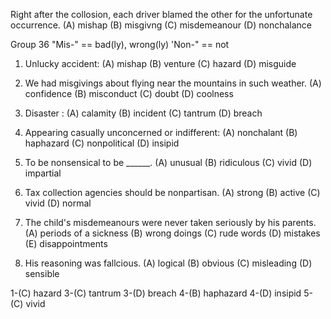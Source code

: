 Right after the collosion, each driver blamed the other for the unfortunate occurrence.
(A) mishap    (B) misgivng    (C) misdemeanour    (D) nonchalance


Group 36 "Mis-" == bad(ly), wrong(ly) 'Non-" == not


1. Unlucky accident:
(A) mishap    (B) venture   (C) hazard    (D) misguide

2. We had misgivings about flying near the mountains in such weather.
(A) confidence    (B) misconduct    (C) doubt   (D) coolness

3. Disaster : 
(A) calamity    (B) incident    (C) tantrum   (D) breach

4. Appearing casually unconcerned or indifferent:
(A) nonchalant    (B) haphazard   (C) nonpolitical    (D) insipid

5. To be nonsensical to be ______.
(A) unusual   (B) ridiculous    (C) vivid   (D) impartial 

6. Tax collection agencies should be nonpartisan.
(A) strong    (B) active    (C) vivid   (D) normal

7. The child's misdemeanours were never taken seriously by his parents.
(A) periods of a sickness   (B) wrong doings    (C) rude words    (D) mistakes    (E) disappointments

8. His reasoning was fallcious.
(A) logical   (B) obvious   (C) misleading    (D) sensible

1-(C) hazard
3-(C) tantrum
3-(D) breach
4-(B) haphazard
4-(D) insipid
5-(C) vivid
